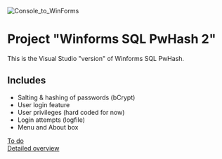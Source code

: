 ![Console_to_WinForms](https://img.shields.io/badge/Console➡️WinForms-Ported-00C853)

# Project "Winforms SQL PwHash 2"


This is the Visual Studio "version" of Winforms SQL PwHash.

## Includes

- Salting & hashing of passwords (bCrypt)
- User login feature
- User privileges (hard coded for now)
- Login attempts (logfile)
- Menu and About box

[To do](TODO.md)<br>
[Detailed overview](ReadMe_WinformsSQLpwHash_2.md)
